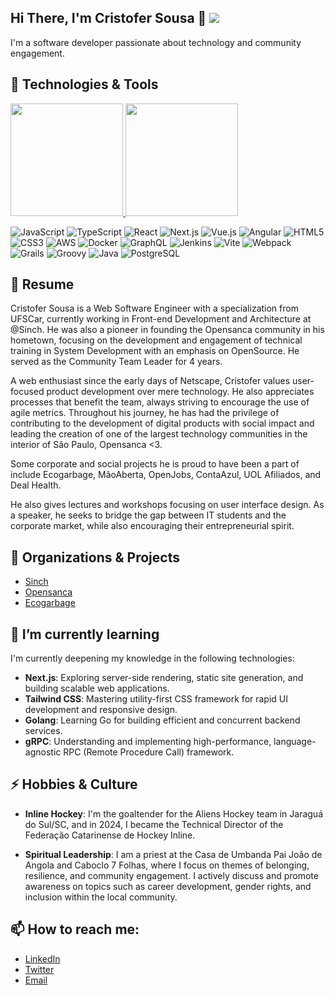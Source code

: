 
<!--
**cristofersousa/cristofersousa** is a ✨ _special_ ✨ repository because its `README.md` (this file) appears on your GitHub profile.
-->

## Hi There, I'm Cristofer Sousa 👋  ![](https://komarev.com/ghpvc/?username=cristofersousa&style=flat-square)

I'm a software developer passionate about technology and community engagement.

## 🔧 Technologies & Tools

 <div>
  <a href="https://github.com/cristofersousa">
    <img height="180em" src="https://github-readme-stats.vercel.app/api?username=cristofersousa&show_icons=true&theme=dark&include_all_commits=true&count_private=true"/>
    <img height="180em" src="https://github-readme-stats.vercel.app/api/top-langs/?username=cristofersousa&layout=compact&langs_count=20&theme=dark"/>
  </a>
</div>

![JavaScript](https://img.shields.io/badge/-JavaScript-black?style=flat-square&logo=javascript)
![TypeScript](https://img.shields.io/badge/-TypeScript-blue?style=flat-square&logo=typescript)
![React](https://img.shields.io/badge/-React-blue?style=flat-square&logo=react)
![Next.js](https://img.shields.io/badge/-Next.js-black?style=flat-square&logo=next.js)
![Vue.js](https://img.shields.io/badge/-Vue.js-green?style=flat-square&logo=vue.js)
![Angular](https://img.shields.io/badge/-Angular-red?style=flat-square&logo=angular)
![HTML5](https://img.shields.io/badge/-HTML5-orange?style=flat-square&logo=html5)
![CSS3](https://img.shields.io/badge/-CSS3-blue?style=flat-square&logo=css3)
![AWS](https://img.shields.io/badge/-AWS-232F3E?style=flat-square&logo=amazon-aws)
![Docker](https://img.shields.io/badge/-Docker-blue?style=flat-square&logo=docker)
![GraphQL](https://img.shields.io/badge/-GraphQL-E10098?style=flat-square&logo=graphql)
![Jenkins](https://img.shields.io/badge/-Jenkins-D24939?style=flat-square&logo=jenkins)
![Vite](https://img.shields.io/badge/-Vite-646CFF?style=flat-square&logo=vite)
![Webpack](https://img.shields.io/badge/-Webpack-8DD6F9?style=flat-square&logo=webpack)
![Grails](https://img.shields.io/badge/-Grails-8DD6F9?style=flat-square&logo=webpack)
![Groovy](https://img.shields.io/badge/-Groovy-4298B8?style=flat-square&logo=apache-groovy)
![Java](https://img.shields.io/badge/-Java-007396?style=flat-square&logo=java)
![PostgreSQL](https://img.shields.io/badge/-PostgreSQL-336791?style=flat-square&logo=postgresql)

## 💬 Resume

Cristofer Sousa is a Web Software Engineer with a specialization from UFSCar, currently working in Front-end Development and Architecture at @Sinch. He was also a pioneer in founding the Opensanca community in his hometown, focusing on the development and engagement of technical training in System Development with an emphasis on OpenSource. He served as the Community Team Leader for 4 years.

A web enthusiast since the early days of Netscape, Cristofer values user-focused product development over mere technology. He also appreciates processes that benefit the team, always striving to encourage the use of agile metrics. Throughout his journey, he has had the privilege of contributing to the development of digital products with social impact and leading the creation of one of the largest technology communities in the interior of São Paulo, Opensanca <3.

Some corporate and social projects he is proud to have been a part of include Ecogarbage, MãoAberta, OpenJobs, ContaAzul, UOL Afiliados, and Deal Health.

He also gives lectures and workshops focusing on user interface design. As a speaker, he seeks to bridge the gap between IT students and the corporate market, while also encouraging their entrepreneurial spirit.

## 🚀 Organizations & Projects
- [Sinch](https://www.sinch.com/pt-br/)
- [Opensanca](https://github.com/opensanca)
- [Ecogarbage](https://gitlab.com/ecogarbage)

## 🌱 I’m currently learning 

I'm currently deepening my knowledge in the following technologies:

- **Next.js**: Exploring server-side rendering, static site generation, and building scalable web applications.
- **Tailwind CSS**: Mastering utility-first CSS framework for rapid UI development and responsive design.
- **Golang**: Learning Go for building efficient and concurrent backend services.
- **gRPC**: Understanding and implementing high-performance, language-agnostic RPC (Remote Procedure Call) framework.

## ⚡ Hobbies & Culture

- **Inline Hockey**: I'm the goaltender for the Aliens Hockey team in Jaraguá do Sul/SC, and in 2024, I became the Technical Director of the Federação Catarinense de Hockey Inline.

- **Spiritual Leadership**: I am a priest at the Casa de Umbanda Pai João de Angola and Caboclo 7 Folhas, where I focus on themes of belonging, resilience, and community engagement. I actively discuss and promote awareness on topics such as career development, gender rights, and inclusion within the local community.


## 📫 How to reach me:
- [LinkedIn](https://www.linkedin.com/in/cristofersousa)
- [Twitter](https://twitter.com/cristofersousa)
- [Email](mailto:cristofersousa@gmail.com)

